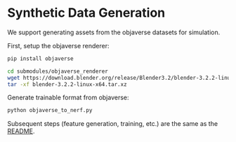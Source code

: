 # Synthetic Data Generation

We support generating assets from the objaverse datasets for simulation.

First, setup the objaverse renderer:
```bash
pip install objaverse

cd submodules/objaverse_renderer
wget https://download.blender.org/release/Blender3.2/blender-3.2.2-linux-x64.tar.xz
tar -xf blender-3.2.2-linux-x64.tar.xz
```

Generate trainable format from objaverse:

```bash
python objaverse_to_nerf.py
```

Subsequent steps (feature generation, training, etc.) are the same as the [README](../README.md).
